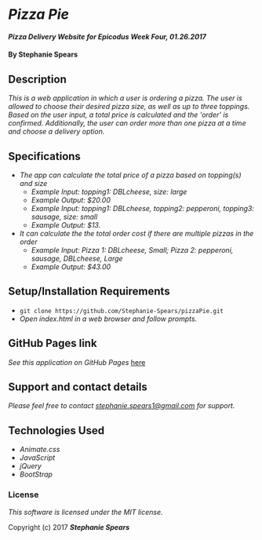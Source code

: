 # _Pizza Pie_

#### _Pizza Delivery Website for Epicodus Week Four, 01.26.2017_

#### By **Stephanie Spears**

## Description

_This is a web application in which a user is ordering a pizza. The user is allowed to choose their desired pizza size, as well as up to three toppings. Based on the user input, a total price is calculated and the 'order' is confirmed. Additionally, the user can order more than one pizza at a time and choose a delivery option._

## Specifications

* _The app can calculate the total price of a pizza based on topping(s) and size_
  * _Example Input: topping1: DBLcheese, size: large_
  * _Example Output: $20.00_
  * _Example Input: topping1: DBLcheese, topping2: pepperoni, topping3: sausage, size: small_
  * _Example Output: $13._
* _It can calculate the the total order cost if there are multiple pizzas in the order_
  * _Example Input: Pizza 1: DBLcheese, Small; Pizza 2: pepperoni, sausage, DBLcheese, Large_
  * _Example Output: $43.00_

## Setup/Installation Requirements

* `git clone https://github.com/Stephanie-Spears/pizzaPie.git`
* _Open index.html in a web browser and follow prompts._

## GitHub Pages link

_See this application on GitHub Pages_ [here](https://stephanie-spears.github.io/pizzaPie)

## Support and contact details

_Please feel free to contact stephanie.spears1@gmail.com for support._

## Technologies Used

* _Animate.css_
* _JavaScript_
* _jQuery_
* _BootStrap_

### License

*This software is licensed under the MIT license.*

Copyright (c) 2017 **_Stephanie Spears_**
